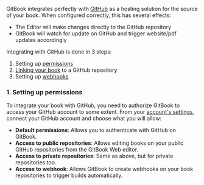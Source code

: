 GitBook integrates perfectly with [GitHub](https://github.com) as a hosting solution for the source of your book. When configured correctly, this has several effects:

- The Editor will make changes directly to the GitHub repository
- GitBook will watch for update on GitHub and trigger website/pdf updates accordingly

Integrating with GitHub is done in 3 steps:

1. Setting up [permissions](#setting-up-permissions)
2. [Linking your book](#hosting-your-book-on-github) to a GitHub repository
3. Setting up [webhooks](#webhooks)

### 1. Setting up permissions

To integrate your book with GitHub, you need to authorize GitBook to access your GitHub account to some extent. From your [account's settings](https://www.gitbook.com/settings), connect your GitHub account and choose what you will allow:

- **Default permissions**: Allows you to authenticate with GitHub on GitBook.
- **Access to public repositories**: Allows editing books on your public GitHub repositories from the GitBook Web editor.
- **Access to private repositories**: Same as above, but for private repositories too.
- **Access to webhook**: Allows GitBook to create webhooks on your book repositories to trigger builds automatically.
